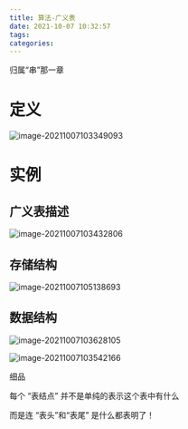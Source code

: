 ```yaml
---
title: 算法-广义表
date: 2021-10-07 10:32:57
tags:
categories:
---
```


 归属“串”那一章

# 定义

![image-20211007103349093](https://picgo-freejim.oss-cn-beijing.aliyuncs.com/to_upload/image-20211007103349093.png)



# 实例

## 广义表描述

![image-20211007103432806](https://picgo-freejim.oss-cn-beijing.aliyuncs.com/to_upload/image-20211007103432806.png)

## 存储结构

![image-20211007105138693](https://picgo-freejim.oss-cn-beijing.aliyuncs.com/to_upload/image-20211007105138693.png)



## 数据结构

![image-20211007103628105](https://picgo-freejim.oss-cn-beijing.aliyuncs.com/to_upload/image-20211007103628105.png)

![image-20211007103542166](https://picgo-freejim.oss-cn-beijing.aliyuncs.com/to_upload/image-20211007103542166.png)

细品

每个 “表结点” 并不是单纯的表示这个表中有什么

而是连 “表头”和“表尾” 是什么都表明了！